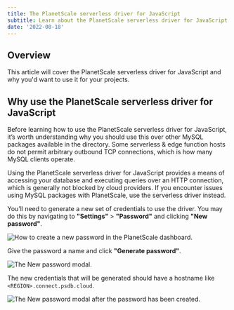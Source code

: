 ```yaml
---
title: The PlanetScale serverless driver for JavaScript
subtitle: Learn about the PlanetScale serverless driver for JavaScript.
date: '2022-08-18'
---
```


## Overview

This article will cover the PlanetScale serverless driver for JavaScript and why you'd want to use it for your projects.

## Why use the PlanetScale serverless driver for JavaScript

Before learning how to use the PlanetScale serverless driver for JavaScript, it’s worth understanding why you should use this over other MySQL packages available in the directory. Some serverless & edge function hosts do not permit arbitrary outbound TCP connections, which is how many MySQL clients operate.

Using the PlanetScale serverless driver for JavaScript provides a means of accessing your database and executing queries over an HTTP connection, which is generally not blocked by cloud providers. If you encounter issues using MySQL packages with PlanetScale, use the serverless driver instead.

You’ll need to generate a new set of credentials to use the driver. You may do this by navigating to **"Settings"** > **"Password"** and clicking **"New password"**.

![How to create a new password in the PlanetScale dashboard.](/docs/tutorials/planetscale-serverless-driver/how-to-create-a-new-password-in-the-planetscale-dashboard.png)

Give the password a name and click **"Generate password"**.

![The New password modal.](/docs/tutorials/planetscale-serverless-driver/the-new-password-modal.png)

The new credentials that will be generated should have a hostname like `<REGION>.connect.psdb.cloud`.

![The New password modal after the password has been created.](/docs/tutorials/planetscale-serverless-driver/the-new-password-modal-after-the-password-has-been-created.png)
